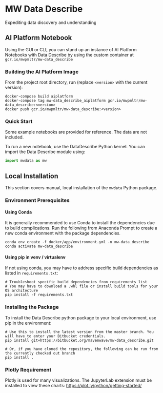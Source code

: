 # MW Data Describe
Expediting data discovery and understanding

## AI Platform Notebook
Using the GUI or CLI, you can stand up an instance of AI Platform Notebooks with Data Describe by using the custom container at `gcr.io/mwpmltr/mw-data_describe`

### Building the AI Platform Image
From the project root directory, run (replace `<version>` with the current version):
```console
docker-compose build aiplatform
docker-compose tag mw-data_describe_aiplatform gcr.io/mwpmltr/mw-data_describe:<version>
docker push gcr.io/mwpmltr/mw-data_describe:<version>
```

### Quick Start
Some example notebooks are provided for reference. The data are not included.

To run a new notebook, use the DataDescribe Python kernel. You can import the Data Describe module using:
```python
import mwdata as mw
```

## Local Installation
This section covers manual, local installation of the `mwdata` Python package.

### Environment Prerequisites
#### Using Conda
It is generally recommended to use Conda to install the dependencies due to build complications. Run the following from Anaconda Prompt to create a new conda environment with the package dependencies.
```conda
conda env create -f docker/app/environment.yml -n mw-data_describe
conda activate mw-data_describe
```
#### Using pip in venv / virtualenv
If not using conda, you may have to address specific build dependencies as listed in `requirements.txt`:
```console
# Troubleshoot specific build dependencies from requirements list
# You may have to download a .whl file or install build tools for your OS architecture
pip install -f requirements.txt
```

### Installing the Package
To install the Data Describe python package to your local environment, use pip in the environment:
```console
# Use this to install the latest version from the master branch. You will have to enter your Bitbucket credentials.
pip install git+https://bitbucket.org/mavenwave/mw-data_describe.git

# Or, if you have cloned the repository, the following can be run from the currently checked out branch
pip install .
```

### Plotly Requirement
Plotly is used for many visualizations. The JupyterLab extension must be installed to view these charts: https://plot.ly/python/getting-started/
